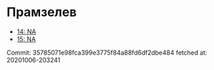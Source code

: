 # Прамзелев
- [14: NA](14.md)
- [15: NA](15.md)

Commit: 35785071e98fca399e3775f84a88fd6df2dbe484
 fetched at: 20201006-203241
